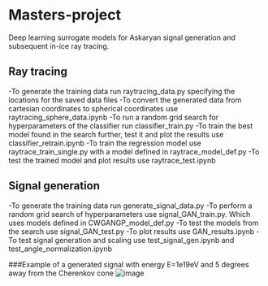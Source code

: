 # Masters-project
Deep learning surrogate models for Askaryan signal generation and subsequent in-ice ray tracing.

## Ray tracing
-To generate the training data run raytracing_data.py specifying the locations for the saved data files
-To convert the generated data from cartesian coordinates to spherical coordinates use raytracing_sphere_data.ipynb
-To run a random grid search for hyperparameters of the classifier run classifier_train.py
-To train the best model found in the search further, test it and plot the results use classifier_retrain.ipynb
-To train the regression model use raytrace_train_single.py with a model defined in raytrace_model_def.py
-To test the trained model and plot results use raytrace_test.ipynb

## Signal generation
-To generate the training data run generate_signal_data.py
-To perform a random grid search of hyperparameters use signal_GAN_train.py. Which uses models defined in CWGANGP_model_def.py
-To test the models from the search use signal_GAN_test.py
-To plot results use GAN_results.ipynb
-To test signal generation and scaling use test_signal_gen.ipynb and test_angle_normalization.ipynb

###Example of a generated signal with energy E=1e19eV and 5 degrees away from the Cherenkov cone
![image](https://user-images.githubusercontent.com/61893305/172427497-72950582-00a3-47e1-bb35-c20cb41503d2.png)
